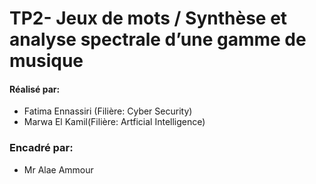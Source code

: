# TP2- Jeux de mots / Synthèse et analyse spectrale d’une gamme de musique
#### Réalisé par: 
- Fatima  Ennassiri (Filière: Cyber Security)
- Marwa El Kamil(Filière: Artficial Intelligence)
### Encadré par:
- Mr Alae Ammour
